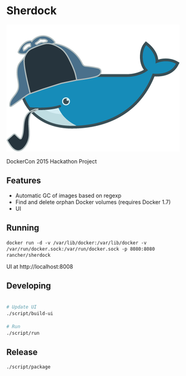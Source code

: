 Sherdock
========

![sherdock](logo.png "SherDock")

DockerCon 2015 Hackathon Project

## Features

* Automatic GC of images based on regexp
* Find and delete orphan Docker volumes (requires Docker 1.7)
* UI

## Running

    docker run -d -v /var/lib/docker:/var/lib/docker -v /var/run/docker.sock:/var/run/docker.sock -p 8080:8080 rancher/sherdock

UI at http://localhost:8008

## Developing

```bash

# Update UI
./script/build-ui

# Run
./script/run
```

## Release

    ./script/package
